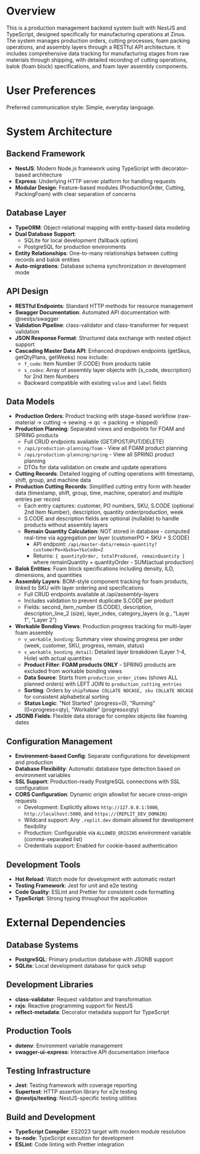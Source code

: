 # Overview

This is a production management backend system built with NestJS and TypeScript, designed specifically for manufacturing operations at Zinus. The system manages production orders, cutting processes, foam packing operations, and assembly layers through a RESTful API architecture. It includes comprehensive data tracking for manufacturing stages from raw materials through shipping, with detailed recording of cutting operations, balok (foam block) specifications, and foam layer assembly components.

# User Preferences

Preferred communication style: Simple, everyday language.

# System Architecture

## Backend Framework
- **NestJS**: Modern Node.js framework using TypeScript with decorator-based architecture
- **Express**: Underlying HTTP server platform for handling requests
- **Modular Design**: Feature-based modules (ProductionOrder, Cutting, PackingFoam) with clear separation of concerns

## Database Layer
- **TypeORM**: Object-relational mapping with entity-based data modeling
- **Dual Database Support**: 
  - SQLite for local development (fallback option)
  - PostgreSQL for production environments
- **Entity Relationships**: One-to-many relationships between cutting records and balok entities
- **Auto-migrations**: Database schema synchronization in development mode

## API Design
- **RESTful Endpoints**: Standard HTTP methods for resource management
- **Swagger Documentation**: Automated API documentation with @nestjs/swagger
- **Validation Pipeline**: class-validator and class-transformer for request validation
- **JSON Response Format**: Structured data exchange with nested object support
- **Cascading Master Data API**: Enhanced dropdown endpoints (getSkus, getQtyPlans, getWeeks) now include:
  - `f_code`: Item Number (F.CODE) from products table
  - `s_codes`: Array of assembly layer objects with {s_code, description} for 2nd Item Numbers
  - Backward compatible with existing `value` and `label` fields

## Data Models
- **Production Orders**: Product tracking with stage-based workflow (raw-material → cutting → sewing → qc → packing → shipped)
- **Production Planning**: Separated views and endpoints for FOAM and SPRING products
  - Full CRUD endpoints available (GET/POST/PUT/DELETE)
  - `/api/production-planning/foam` - View all FOAM product planning
  - `/api/production-planning/spring` - View all SPRING product planning
  - DTOs for data validation on create and update operations
- **Cutting Records**: Detailed logging of cutting operations with timestamp, shift, group, and machine data
- **Production Cutting Records**: Simplified cutting entry form with header data (timestamp, shift, group, time, machine, operator) and multiple entries per record
  - Each entry captures: customer, PO numbers, SKU, S.CODE (optional 2nd Item Number), description, quantity order/production, week
  - S.CODE and description fields are optional (nullable) to handle products without assembly layers
  - **Remain Quantity Calculation**: NOT stored in database - computed real-time via aggregation per layer (customerPO + SKU + S.CODE)
    - API endpoint: `/api/master-data/remain-quantity?customerPo=X&sku=Y&sCode=Z`
    - Returns: `{ quantityOrder, totalProduced, remainQuantity }` where remainQuantity = quantityOrder - SUM(actual production)
- **Balok Entities**: Foam block specifications including density, ILD, dimensions, and quantities
- **Assembly Layers**: BOM-style component tracking for foam products, linked to SKU with layer ordering and specifications
  - Full CRUD endpoints available at /api/assembly-layers
  - Includes validation to prevent duplicate S.CODE per product
  - Fields: second_item_number (S.CODE), description, description_line_2 (size), layer_index, category_layers (e.g., "Layer 1", "Layer 2")
- **Workable Bonding Views**: Production progress tracking for multi-layer foam assembly
  - `v_workable_bonding`: Summary view showing progress per order (week, customer, SKU, progress, remain, status)
  - `v_workable_bonding_detail`: Detailed layer breakdown (Layer 1-4, Hole) with actual quantities
  - **Product Filter**: **FOAM products ONLY** - SPRING products are excluded from workable bonding views
  - **Data Source**: Starts from `production_order_items` (shows ALL planned orders) with LEFT JOIN to `production_cutting_entries`
  - **Sorting**: Orders by `shipToName COLLATE NOCASE, sku COLLATE NOCASE` for consistent alphabetical sorting
  - **Status Logic**: "Not Started" (progress=0), "Running" (0<progress<qty), "Workable" (progress≥qty)
- **JSONB Fields**: Flexible data storage for complex objects like foaming dates

## Configuration Management
- **Environment-based Config**: Separate configurations for development and production
- **Database Flexibility**: Automatic database type detection based on environment variables
- **SSL Support**: Production-ready PostgreSQL connections with SSL configuration
- **CORS Configuration**: Dynamic origin allowlist for secure cross-origin requests
  - Development: Explicitly allows `http://127.0.0.1:5000`, `http://localhost:5000`, and `https://{REPLIT_DEV_DOMAIN}`
  - Wildcard support: Any `.replit.dev` domain allowed for development flexibility
  - Production: Configurable via `ALLOWED_ORIGINS` environment variable (comma-separated list)
  - Credentials support: Enabled for cookie-based authentication

## Development Tools
- **Hot Reload**: Watch mode for development with automatic restart
- **Testing Framework**: Jest for unit and e2e testing
- **Code Quality**: ESLint and Prettier for consistent code formatting
- **TypeScript**: Strong typing throughout the application

# External Dependencies

## Database Systems
- **PostgreSQL**: Primary production database with JSONB support
- **SQLite**: Local development database for quick setup

## Development Libraries
- **class-validator**: Request validation and transformation
- **rxjs**: Reactive programming support for NestJS
- **reflect-metadata**: Decorator metadata support for TypeScript

## Production Tools
- **dotenv**: Environment variable management
- **swagger-ui-express**: Interactive API documentation interface

## Testing Infrastructure
- **Jest**: Testing framework with coverage reporting
- **Supertest**: HTTP assertion library for e2e testing
- **@nestjs/testing**: NestJS-specific testing utilities

## Build and Development
- **TypeScript Compiler**: ES2023 target with modern module resolution
- **ts-node**: TypeScript execution for development
- **ESLint**: Code linting with Prettier integration